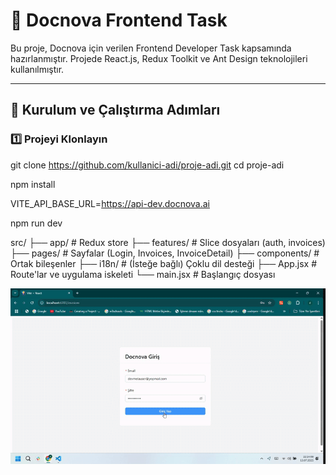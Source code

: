 # 📄 Docnova Frontend Task

Bu proje, Docnova için verilen Frontend Developer Task kapsamında hazırlanmıştır. Projede React.js, Redux Toolkit ve Ant Design teknolojileri kullanılmıştır.

---

## 🚀 Kurulum ve Çalıştırma Adımları

### 1️⃣ Projeyi Klonlayın



git clone https://github.com/kullanici-adi/proje-adi.git
cd proje-adi

npm install

VITE_API_BASE_URL=https://api-dev.docnova.ai

npm run dev

src/
├── app/                 # Redux store
├── features/            # Slice dosyaları (auth, invoices)
├── pages/               # Sayfalar (Login, Invoices, InvoiceDetail)
├── components/          # Ortak bileşenler
├── i18n/                # (İsteğe bağlı) Çoklu dil desteği
├── App.jsx              # Route'lar ve uygulama iskeleti
└── main.jsx             # Başlangıç dosyası


![Docnova](gif.gif)
